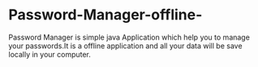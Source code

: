 # Password-Manager-offline-
Password Manager is simple java Application which help you to manage your passwords.It is a offline application and all your data will be save locally in your computer.
